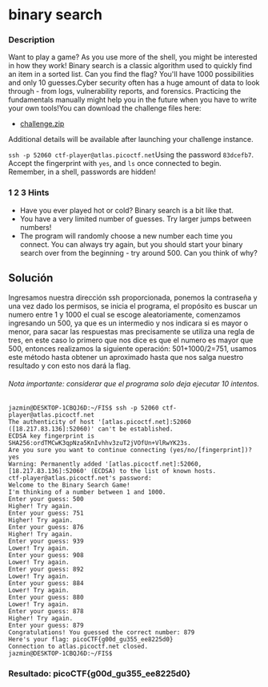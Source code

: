 # binary search

### Description

Want to play a game? As you use more of the shell, you might be interested in how they work! Binary search is a classic algorithm used to quickly find an item in a sorted list. Can you find the flag? You'll have 1000 possibilities and only 10 guesses.Cyber security often has a huge amount of data to look through - from logs, vulnerability reports, and forensics. Practicing the fundamentals manually might help you in the future when you have to write your own tools!You can download the challenge files here:

- [challenge.zip](https://artifacts.picoctf.net/c_atlas/4/challenge.zip)

Additional details will be available after launching your challenge instance.

`ssh -p 52060 ctf-player@atlas.picoctf.net`Using the password `83dcefb7`. Accept the fingerprint with `yes`, and `ls` once connected to begin. Remember, in a shell, passwords are hidden!


### 1 2 3 Hints 

* Have you ever played hot or cold? Binary search is a bit like that.
* You have a very limited number of guesses. Try larger jumps between numbers!
* The program will randomly choose a new number each time you connect. You can always try again, but you should start your binary search over from the beginning - try around 500. Can you think of why?

## Solución

Ingresamos nuestra dirección ssh proporcionada, ponemos la contraseña y una vez dado los permisos, se inicia el programa, el propósito es buscar un numero entre 1 y 1000 el cual se escoge aleatoriamente, comenzamos ingresando un 500, ya que es un intermedio y nos indicara si es mayor o menor, para sacar las respuestas mas precisamente se utiliza una regla de tres, en este caso lo primero que nos dice es que el numero es mayor que 500, entonces realizamos la siguiente operación:
501+1000/2=751, usamos este método hasta obtener un aproximado hasta que nos salga nuestro resultado y con esto nos dará la flag.
###### Nota importante: considerar que el programa solo deja ejecutar 10 intentos.

```
jazmin@DESKTOP-1CBQJ6D:~/FIS$ ssh -p 52060 ctf-player@atlas.picoctf.net
The authenticity of host '[atlas.picoctf.net]:52060 ([18.217.83.136]:52060)' can't be established.
ECDSA key fingerprint is SHA256:ordTMCwK3qpNza5KnIvhhv3zuT2jVOfUn+VlRwYK23s.
Are you sure you want to continue connecting (yes/no/[fingerprint])? yes
Warning: Permanently added '[atlas.picoctf.net]:52060,[18.217.83.136]:52060' (ECDSA) to the list of known hosts.
ctf-player@atlas.picoctf.net's password:
Welcome to the Binary Search Game!
I'm thinking of a number between 1 and 1000.
Enter your guess: 500
Higher! Try again.
Enter your guess: 751
Higher! Try again.
Enter your guess: 876
Higher! Try again.
Enter your guess: 939
Lower! Try again.
Enter your guess: 908
Lower! Try again.
Enter your guess: 892
Lower! Try again.
Enter your guess: 884
Lower! Try again.
Enter your guess: 880
Lower! Try again.
Enter your guess: 878
Higher! Try again.
Enter your guess: 879
Congratulations! You guessed the correct number: 879
Here's your flag: picoCTF{g00d_gu355_ee8225d0}
Connection to atlas.picoctf.net closed.
jazmin@DESKTOP-1CBQJ6D:~/FIS$
```

### Resultado: picoCTF{g00d_gu355_ee8225d0}